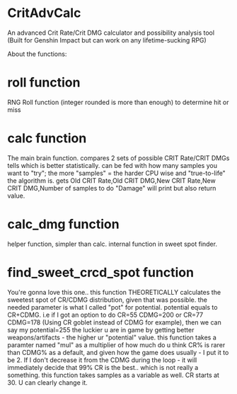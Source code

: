 # CritAdvCalc
An advanced Crit Rate/Crit DMG calculator and possibility analysis tool (Built for Genshin Impact but can work on any lifetime-sucking RPG)

About the functions:
# roll function
RNG Roll function (integer rounded is more than enough) to determine hit or miss

# calc function
The main brain function.
compares 2 sets of possible CRIT Rate/CRIT DMGs
tells which is better statistically.
can be fed with how many samples you want to "try";
the more "samples" = the harder CPU wise and "true-to-life" the algorithm is.
gets Old CRIT Rate,Old CRIT DMG,New CRIT Rate,New CRIT DMG,Number of samples to do "Damage"
will print but also return value.


# calc_dmg function
helper function, simpler than calc.
internal function in sweet spot finder.


# find_sweet_crcd_spot function
You're gonna love this one..
this function THEORETICALLY calculates the sweetest spot of CR/CDMG distribution, given that was possible.
the needed parameter is what I called "pot" for potential.
potential equals to CR+CDMG. i.e if I got an option to do CR=55 CDMG=200 or CR=77 CDMG=178 (Using CR goblet instead of CDMG for example), then we can say my potential=255
the luckier u are in game by getting better weapons/artifacts - the higher ur "potential" value.
this function takes a paramter named "mul" as a multiplier of how much do u think CR% is rarer than CDMG%
as a default, and given how the game does usually - I put it to be 2. If I don't decrease it from the CDMG during the loop - it will immediately decide that 99% CR is the best.. which is not really a something.
this function takes samples as a variable as well.
CR starts at 30. U can clearly change it.
